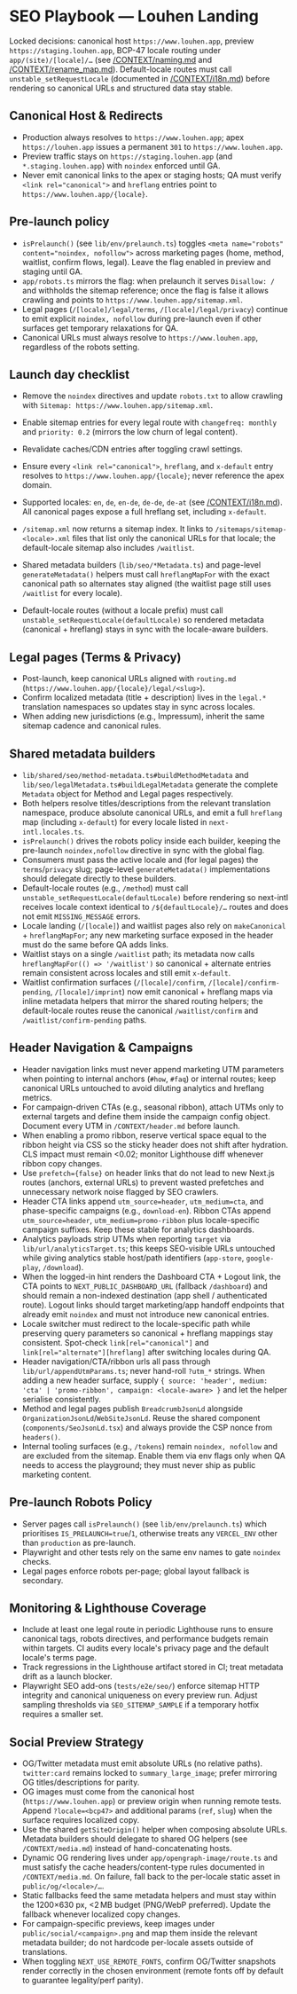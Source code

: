 # SEO Playbook — Louhen Landing

Locked decisions: canonical host `https://www.louhen.app`, preview `https://staging.louhen.app`, BCP-47 locale routing under `app/(site)/[locale]/…` (see [/CONTEXT/naming.md](naming.md) and [/CONTEXT/rename_map.md](rename_map.md)). Default-locale routes must call `unstable_setRequestLocale` (documented in [/CONTEXT/i18n.md](i18n.md)) before rendering so canonical URLs and structured data stay stable.

## Canonical Host & Redirects
- Production always resolves to `https://www.louhen.app`; apex `https://louhen.app` issues a permanent `301` to `https://www.louhen.app`.
- Preview traffic stays on `https://staging.louhen.app` (and `*.staging.louhen.app`) with `noindex` enforced until GA.
- Never emit canonical links to the apex or staging hosts; QA must verify `<link rel="canonical">` and `hreflang` entries point to `https://www.louhen.app/{locale}`.

## Pre-launch policy
- `isPrelaunch()` (see `lib/env/prelaunch.ts`) toggles `<meta name="robots" content="noindex, nofollow">` across marketing pages (home, method, waitlist, confirm flows, legal). Leave the flag enabled in preview and staging until GA.
- `app/robots.ts` mirrors the flag: when prelaunch it serves `Disallow: /` and withholds the sitemap reference; once the flag is false it allows crawling and points to `https://www.louhen.app/sitemap.xml`.
- Legal pages (`/[locale]/legal/terms`, `/[locale]/legal/privacy`) continue to emit explicit `noindex, nofollow` during pre-launch even if other surfaces get temporary relaxations for QA.
- Canonical URLs must always resolve to `https://www.louhen.app`, regardless of the robots setting.

## Launch day checklist
- Remove the `noindex` directives and update `robots.txt` to allow crawling with `Sitemap: https://www.louhen.app/sitemap.xml`.
- Enable sitemap entries for every legal route with `changefreq: monthly` and `priority: 0.2` (mirrors the low churn of legal content).
- Revalidate caches/CDN entries after toggling crawl settings.
- Ensure every `<link rel="canonical">`, `hreflang`, and `x-default` entry resolves to `https://www.louhen.app/{locale}`; never reference the apex domain.

- Supported locales: `en`, `de`, `en-de`, `de-de`, `de-at` (see [/CONTEXT/i18n.md](i18n.md)). All canonical pages expose a full hreflang set, including `x-default`.
- `/sitemap.xml` now returns a sitemap index. It links to `/sitemaps/sitemap-<locale>.xml` files that list only the canonical URLs for that locale; the default-locale sitemap also includes `/waitlist`.
- Shared metadata builders (`lib/seo/*Metadata.ts`) and page-level `generateMetadata()` helpers must call `hreflangMapFor` with the exact canonical path so alternates stay aligned (the waitlist page still uses `/waitlist` for every locale).
- Default-locale routes (without a locale prefix) must call `unstable_setRequestLocale(defaultLocale)` so rendered metadata (canonical + hreflang) stays in sync with the locale-aware builders.

## Legal pages (Terms & Privacy)
- Post-launch, keep canonical URLs aligned with `routing.md` (`https://www.louhen.app/{locale}/legal/<slug>`).
- Confirm localized metadata (title + description) lives in the `legal.*` translation namespaces so updates stay in sync across locales.
- When adding new jurisdictions (e.g., Impressum), inherit the same sitemap cadence and canonical rules.

## Shared metadata builders
- `lib/shared/seo/method-metadata.ts#buildMethodMetadata` and `lib/seo/legalMetadata.ts#buildLegalMetadata` generate the complete `Metadata` object for Method and Legal pages respectively.
- Both helpers resolve titles/descriptions from the relevant translation namespace, produce absolute canonical URLs, and emit a full `hreflang` map (including `x-default`) for every locale listed in `next-intl.locales.ts`.
- `isPrelaunch()` drives the robots policy inside each builder, keeping the pre-launch `noindex,nofollow` directive in sync with the global flag.
- Consumers must pass the active locale and (for legal pages) the `terms`/`privacy` slug; page-level `generateMetadata()` implementations should delegate directly to these builders.
- Default-locale routes (e.g., `/method`) must call `unstable_setRequestLocale(defaultLocale)` before rendering so next-intl receives locale context identical to `/${defaultLocale}/…` routes and does not emit `MISSING_MESSAGE` errors.
- Locale landing (`/[locale]`) and waitlist pages also rely on `makeCanonical` + `hreflangMapFor`; any new marketing surface exposed in the header must do the same before QA adds links.
- Waitlist stays on a single `/waitlist` path; its metadata now calls `hreflangMapFor(() => '/waitlist')` so canonical + alternate entries remain consistent across locales and still emit `x-default`.
- Waitlist confirmation surfaces (`/[locale]/confirm`, `/[locale]/confirm-pending`, `/[locale]/imprint`) now emit canonical + hreflang maps via inline metadata helpers that mirror the shared routing helpers; the default-locale routes reuse the canonical `/waitlist/confirm` and `/waitlist/confirm-pending` paths.

## Header Navigation & Campaigns
- Header navigation links must never append marketing UTM parameters when pointing to internal anchors (`#how`, `#faq`) or internal routes; keep canonical URLs untouched to avoid diluting analytics and hreflang metrics.
- For campaign-driven CTAs (e.g., seasonal ribbon), attach UTMs only to external targets and define them inside the campaign config object. Document every UTM in `/CONTEXT/header.md` before launch.
- When enabling a promo ribbon, reserve vertical space equal to the ribbon height via CSS so the sticky header does not shift after hydration. CLS impact must remain <0.02; monitor Lighthouse diff whenever ribbon copy changes.
- Use `prefetch={false}` on header links that do not lead to new Next.js routes (anchors, external URLs) to prevent wasted prefetches and unnecessary network noise flagged by SEO crawlers.
- Header CTA links append `utm_source=header`, `utm_medium=cta`, and phase-specific campaigns (e.g., `download-en`). Ribbon CTAs append `utm_source=header`, `utm_medium=promo-ribbon` plus locale-specific campaign suffixes. Keep these stable for analytics dashboards.
- Analytics payloads strip UTMs when reporting `target` via `lib/url/analyticsTarget.ts`; this keeps SEO-visible URLs untouched while giving analytics stable host/path identifiers (`app-store`, `google-play`, `/download`).
- When the logged-in hint renders the Dashboard CTA + Logout link, the CTA points to `NEXT_PUBLIC_DASHBOARD_URL` (fallback `/dashboard`) and should remain a non-indexed destination (app shell / authenticated route). Logout links should target marketing/app handoff endpoints that already emit `noindex` and must not introduce new canonical entries.
- Locale switcher must redirect to the locale-specific path while preserving query parameters so canonical + hreflang mappings stay consistent. Spot-check `link[rel="canonical"]` and `link[rel="alternate"][hreflang]` after switching locales during QA.
- Header navigation/CTA/ribbon urls all pass through `lib/url/appendUtmParams.ts`; never hand-roll `?utm_*` strings. When adding a new header surface, supply `{ source: 'header', medium: 'cta' | 'promo-ribbon', campaign: <locale-aware> }` and let the helper serialise consistently.
- Method and legal pages publish `BreadcrumbJsonLd` alongside `OrganizationJsonLd`/`WebSiteJsonLd`. Reuse the shared component (`components/SeoJsonLd.tsx`) and always provide the CSP nonce from `headers()`.
- Internal tooling surfaces (e.g., `/tokens`) remain `noindex, nofollow` and are excluded from the sitemap. Enable them via env flags only when QA needs to access the playground; they must never ship as public marketing content.


## Pre-launch Robots Policy
- Server pages call `isPrelaunch()` (see `lib/env/prelaunch.ts`) which prioritises `IS_PRELAUNCH=true`/`1`, otherwise treats any `VERCEL_ENV` other than `production` as pre-launch.
- Playwright and other tests rely on the same env names to gate `noindex` checks.
- Legal pages enforce robots per-page; global layout fallback is secondary.

## Monitoring & Lighthouse Coverage
- Include at least one legal route in periodic Lighthouse runs to ensure canonical tags, robots directives, and performance budgets remain within targets. CI audits every locale's privacy page and the default locale's terms page.
- Track regressions in the Lighthouse artifact stored in CI; treat metadata drift as a launch blocker.
- Playwright SEO add-ons (`tests/e2e/seo/`) enforce sitemap HTTP integrity and canonical uniqueness on every preview run. Adjust sampling thresholds via `SEO_SITEMAP_SAMPLE` if a temporary hotfix requires a smaller set.

## Social Preview Strategy
- OG/Twitter metadata must emit absolute URLs (no relative paths). `twitter:card` remains locked to `summary_large_image`; prefer mirroring OG titles/descriptions for parity.
- OG images must come from the canonical host (`https://www.louhen.app`) or preview origin when running remote tests. Append `?locale=<bcp47>` and additional params (`ref`, `slug`) when the surface requires localized copy.
- Use the shared `getSiteOrigin()` helper when composing absolute URLs. Metadata builders should delegate to shared OG helpers (see `/CONTEXT/media.md`) instead of hand-concatenating hosts.
- Dynamic OG rendering lives under `app/opengraph-image/route.ts` and must satisfy the cache headers/content-type rules documented in `/CONTEXT/media.md`. On failure, fall back to the per-locale static asset in `public/og/<locale>/…`.
- Static fallbacks feed the same metadata helpers and must stay within the 1200×630 px, <2 MB budget (PNG/WebP preferred). Update the fallback whenever localized copy changes.
- For campaign-specific previews, keep images under `public/social/<campaign>.png` and map them inside the relevant metadata builder; do not hardcode per-locale assets outside of translations.
- When toggling `NEXT_USE_REMOTE_FONTS`, confirm OG/Twitter snapshots render correctly in the chosen environment (remote fonts off by default to guarantee legality/perf parity).
